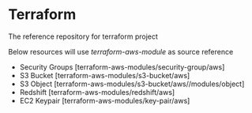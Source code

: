# Terraform

The reference repository for terraform project

Below resources will use *terraform-aws-module* as source reference

- Security Groups [terraform-aws-modules/security-group/aws]
- S3 Bucket [terraform-aws-modules/s3-bucket/aws]
- S3 Object [terraform-aws-modules/s3-bucket/aws//modules/object]
- Redshift [terraform-aws-modules/redshift/aws]
- EC2 Keypair [terraform-aws-modules/key-pair/aws]
